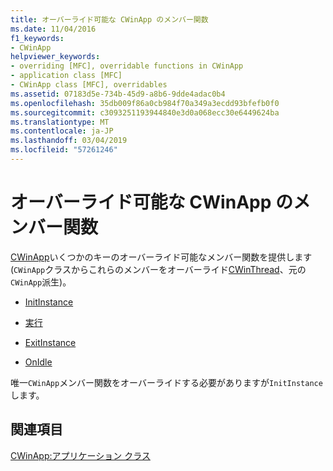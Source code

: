 ```yaml
---
title: オーバーライド可能な CWinApp のメンバー関数
ms.date: 11/04/2016
f1_keywords:
- CWinApp
helpviewer_keywords:
- overriding [MFC], overridable functions in CWinApp
- application class [MFC]
- CWinApp class [MFC], overridables
ms.assetid: 07183d5e-734b-45d9-a8b6-9dde4adac0b4
ms.openlocfilehash: 35db009f86a0cb984f70a349a3ecdd93bfefb0f0
ms.sourcegitcommit: c3093251193944840e3d0a068ecc30e6449624ba
ms.translationtype: MT
ms.contentlocale: ja-JP
ms.lasthandoff: 03/04/2019
ms.locfileid: "57261246"
---
```

# <a name="overridable-cwinapp-member-functions"></a>オーバーライド可能な CWinApp のメンバー関数

[CWinApp](../mfc/reference/cwinapp-class.md)いくつかのキーのオーバーライド可能なメンバー関数を提供します (`CWinApp`クラスからこれらのメンバーをオーバーライド[CWinThread](../mfc/reference/cwinthread-class.md)、元の`CWinApp`派生)。

- [InitInstance](../mfc/initinstance-member-function.md)

- [実行](../mfc/run-member-function.md)

- [ExitInstance](../mfc/exitinstance-member-function.md)

- [OnIdle](../mfc/onidle-member-function.md)

唯一`CWinApp`メンバー関数をオーバーライドする必要がありますが`InitInstance`します。

## <a name="see-also"></a>関連項目

[CWinApp:アプリケーション クラス](../mfc/cwinapp-the-application-class.md)
